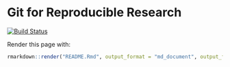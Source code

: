 <!-- README.md is generated from README.Rmd. Please edit that file - rmarkdown::render('README.Rmd', output_format = 'md_document', output_file = 'README.md') -->
Git for Reproducible Research
=============================

[![Build Status](https://travis-ci.org/MassAtLeeds/git4research.svg?branch=master)](https://travis-ci.org/MassAtLeeds/git4research)

Render this page with:

``` r
rmarkdown::render("README.Rmd", output_format = "md_document", output_file = "README.md")
```
